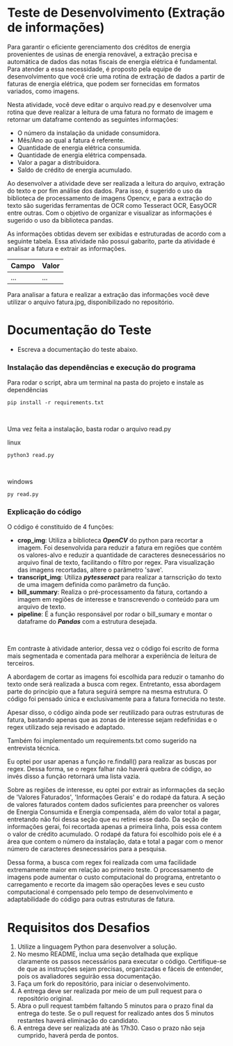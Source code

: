 # Teste de Desenvolvimento (Extração de informações)

Para garantir o eficiente gerenciamento dos créditos de energia provenientes de usinas de energia renovável, a extração precisa e automática de dados das notas fiscais de energia elétrica é fundamental. Para atender a essa necessidade, é proposto pela equipe de desenvolvimento que você crie uma rotina de extração de dados a partir de faturas de energia elétrica, que podem ser fornecidas em formatos variados, como imagens.

Nesta atividade, você deve editar o arquivo read.py e desenvolver uma rotina que deve realizar a leitura de uma fatura no formato de imagem e retornar um dataframe contendo as seguintes informações:

- O número da instalação da unidade consumidora.
- Mês/Ano ao qual a fatura é referente.
- Quantidade de energia elétrica consumida.
- Quantidade de energia elétrica compensada.
- Valor a pagar a distribuidora.
- Saldo de crédito de energia acumulado.

Ao desenvolver a atividade deve ser realizada a leitura do arquivo, extração do texto e por fim análise dos dados. Para isso, é sugerido o uso da biblioteca de processamento de imagens Opencv, e para a extração do texto são sugeridas ferramentas de OCR como Tesseract OCR, EasyOCR entre outras. Com o objetivo de organizar e visualizar as informações é sugerido o uso da biblioteca pandas. 

As informações obtidas devem ser exibidas e estruturadas de acordo com a seguinte tabela. Essa atividade não possui gabarito, parte da atividade é analisar a fatura e extrair as informações.

|    Campo    |    Valor    | 
|-------------|-------------|
|     ...     |     ...     |

Para analisar a fatura e realizar a extração das informações você deve utilizar o arquivo fatura.jpg, disponibilizado no repositório.

# Documentação do Teste

- Escreva a documentação do teste abaixo.

###  Instalação das dependências e execução do programa

Para rodar o script, abra um terminal na pasta do projeto e instale as dependências  

```
pip install -r requirements.txt
```
<br>

Uma vez feita a instalação, basta rodar o arquivo read.py

linux
```
python3 read.py
```
<br>

windows
```
py read.py
```

### Explicação do código

O código é constituído de 4 funções: 

- <b>crop_img</b>: Utiliza a biblioteca ***OpenCV*** do python para recortar a imagem. Foi desenvolvida para reduzir a fatura em regiões que contém os valores-alvo e reduzir a quantidade de caracteres desnecessários no arquivo final de texto, facilitando o filtro por regex. Para visualização das imagens recortadas, altere o parâmetro 'save'.
- <b>transcript_img</b>: Utiliza ***pytesseract*** para realizar a tarnscrição do texto de uma imagem definida como parâmetro da função.
- <b>bill_summary</b>: Realiza o pré-processamento da fatura, cortando a imagem em regiões de interesse e transcrevendo o conteúdo para um arquivo de texto.
- <b>pipeline</b>: É a função responsável por rodar o bill_sumary e montar o dataframe do ***Pandas*** com a estrutura desejada.

<br>

Em contraste à atividade anterior, dessa vez o código foi escrito de forma mais segmentada e comentada para melhorar a experiência de leitura de terceiros. 

A abordagem de cortar as imagens foi escolhida para reduzir o tamanho do texto onde será realizada a busca com regex. Entretanto, essa abordagem parte do princípio que a fatura seguirá sempre na mesma estrutura. O código foi pensado única e exclusivamente para a fatura fornecida no teste.

Apesar disso, o código ainda pode ser reutilizado para outras estruturas de fatura, bastando apenas que as zonas de interesse sejam redefinidas e o regex utilizado seja revisado e adaptado.

Também foi implementado um requirements.txt como sugerido na entrevista técnica.

Eu optei por usar apenas a função re.findall() para realizar as buscas por regex. Dessa forma, se o regex falhar não haverá quebra de código, ao invés disso a função retornará uma lista vazia.

Sobre as regiões de interesse, eu optei por extrair as informações da seção de 'Valores Faturados', 'Informações Gerais' e do rodapé da fatura. A seção de valores faturados contem dados suficientes para preencher os valores de Energia Consumida e Energia compensada, além do valor total a pagar, entretando não foi dessa seção que eu retirei esse dado. Da seção de informações gerai, foi recortada apenas a primeira linha, pois essa contem o valor de crédito acumulado. O rodapé da fatura foi escolhido pois ele é a área que contem o número da instalação, data e total a pagar com o menor número de caracteres desnecessários para a pesquisa.

Dessa forma, a busca com regex foi realizada com uma facilidade extremamente maior em relação ao primeiro teste. O processamento de imagens pode aumentar o custo computacional do programa, entretanto o carregamento e recorte da imagem são operações leves e seu custo computacional é compensado pelo tempo de desenvolvimento e adaptabilidade do código para outras estruturas de fatura.




# Requisitos dos Desafios

1. Utilize a linguagem Python para desenvolver a solução.
2. No mesmo README, inclua uma seção detalhada que explique claramente os passos necessários para executar o código. Certifique-se de que as instruções sejam precisas, organizadas e fáceis de entender, pois os avaliadores seguirão essa documentação.
3. Faça um fork do repositório, para iniciar o desenvolvimento.
4. A entrega deve ser realizada por meio de um pull request para o repositório original.
5. Abra o pull request também faltando 5 minutos para o prazo final da entrega do teste. Se o pull request for realizado antes dos 5 minutos restantes haverá eliminação do candidato.
6. A entrega deve ser realizada até às 17h30. Caso o prazo não seja cumprido, haverá perda de pontos.
